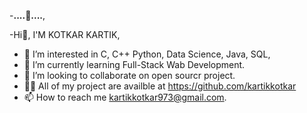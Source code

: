 -**....👑....**,

-Hi👋, I'M KOTKAR KARTIK,
- 👀 I’m interested in C, C++ Python, Data Science, Java, SQL,
- 🌱 I’m currently learning Full-Stack Wab Development.
- 💞️ I’m looking to collaborate on  open sourcr project.
- 👨‍💻 All of my project are availble at
       https://github.com/kartikkotkar
- 📫 How to reach me kartikkotkar973@gmail.com.


<!---
kartikkotkar/kartikkotkar is a ✨ special ✨ repository because its `README.md` (this file) appears on your GitHub profile.
You can click the Preview link to take a look at your changes.
--->
